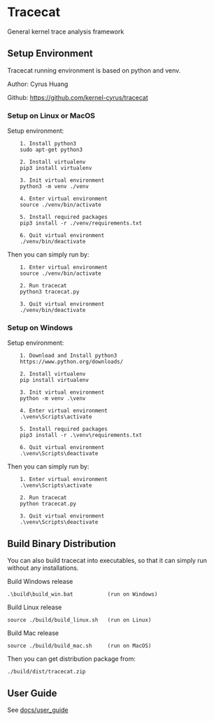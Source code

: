 # Tracecat

General kernel trace analysis framework

## Setup Environment

Tracecat running environment is based on python and venv.

Author: Cyrus Huang

Github: <https://github.com/kernel-cyrus/tracecat>

### Setup on Linux or MacOS

Setup environment:

```
    1. Install python3
    sudo apt-get python3

    2. Install virtualenv
    pip3 install virtualenv

    3. Init virtual environment
    python3 -m venv ./venv

    4. Enter virtual environment
    source ./venv/bin/activate

    5. Install required packages
    pip3 install -r ./venv/requirements.txt

    6. Quit virtual environment
    ./venv/bin/deactivate
```

Then you can simply run by:

```
    1. Enter virtual environment
    source ./venv/bin/activate

    2. Run tracecat
    python3 tracecat.py

    3. Quit virtual environment
    ./venv/bin/deactivate
```

### Setup on Windows

Setup environment:

```
    1. Download and Install python3
    https://www.python.org/downloads/

    2. Install virtualenv
    pip install virtualenv

    3. Init virtual environment
    python -m venv .\venv

    4. Enter virtual environment
    .\venv\Scripts\activate

    5. Install required packages
    pip3 install -r .\venv\requirements.txt

    6. Quit virtual environment
    .\venv\Scripts\deactivate
```

Then you can simply run by:

```
    1. Enter virtual environment
    .\venv\Scripts\activate

    2. Run tracecat
    python tracecat.py

    3. Quit virtual environment
    .\venv\Scripts\deactivate
```

## Build Binary Distribution

You can also build tracecat into executables, so that it can simply run without any installations.

Build Windows release

```
.\build\build_win.bat           (run on Windows)
```

Build Linux release

```
source ./build/build_linux.sh   (run on Linux)
```

Build Mac release

```
source ./build/build_mac.sh     (run on MacOS)
```

Then you can get distribution package from:

```    
./build/dist/tracecat.zip
```

## User Guide

See [docs/user_guide](docs/user_guide.md)
